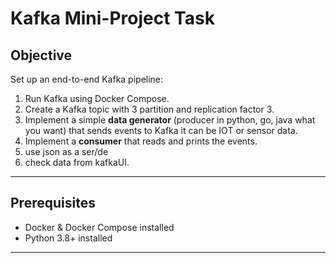 # Kafka Mini-Project Task

## Objective
Set up an end-to-end Kafka pipeline:
1. Run Kafka using Docker Compose.
2. Create a Kafka topic with 3 partition and replication factor 3.
3. Implement a simple **data generator** (producer in python, go, java what you want) that sends events to Kafka it can be IOT or sensor data.
4. Implement a **consumer** that reads and prints the events.
5. use json as a ser/de
6. check data from kafkaUI.
---

## Prerequisites
- Docker & Docker Compose installed
- Python 3.8+ installed

---
